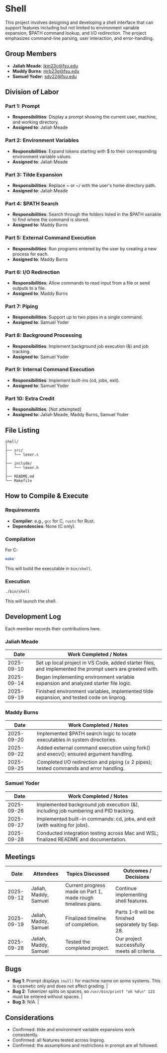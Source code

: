 # Shell

This project involves designing and developing a shell interface that can support features including but not limited to environment variable expansion, $PATH command lookup, and I/O redirection. The project emphasizes command-line parsing, user interaction, and error-handling. 

## Group Members
- **Jaliah Meade**: jkm23c@fsu.edu
- **Maddy Burns**: mrb23g@fsu.edu
- **Samuel Yoder**: sdy22@fsu.edu

## Division of Labor

### Part 1: Prompt
- **Responsibilities**: Display a prompt showing the current user, machine, and working directory.
- **Assigned to**: Jaliah Meade

### Part 2: Environment Variables
- **Responsibilities**: Expand tokens starting with $ to their corresponding environment variable values.
- **Assigned to**: Jaliah Meade

### Part 3: Tilde Expansion
- **Responsibilities**: Replace ~ or ~/ with the user's home directory path.
- **Assigned to**: Jaliah Meade

### Part 4: $PATH Search
- **Responsibilities**: Search through the folders listed in the $PATH variable to find where the command is stored.
- **Assigned to**: Maddy Burns

### Part 5: External Command Execution
- **Responsibilities**: Run programs entered by the user by creating a new process for each.
- **Assigned to**: Maddy Burns

### Part 6: I/O Redirection
- **Responsibilities**: Allow commands to read input from a file or send outputs to a file.
- **Assigned to**: Maddy Burns

### Part 7: Piping
- **Responsibilities**: Support up to two pipes in a single command.
- **Assigned to**: Samuel Yoder

### Part 8: Background Processing
- **Responsibilities**: Implement background job execution (&) and job tracking.
- **Assigned to**: Samuel Yoder

### Part 9: Internal Command Execution
- **Responsibilities**: Implement built-ins (cd, jobs, exit).
- **Assigned to**: Samuel Yoder

### Part 10: Extra Credit
- **Responsibilities**: [Not attempted]
- **Assigned to**: Jaliah Meade, Maddy Burns, Samuel Yoder

## File Listing
```
shell/
│
├── src/
│   └── lexer.c
│
├── include/
│   └── lexer.h
│
├── README.md
└── Makefile
```

## How to Compile & Execute

### Requirements
- **Compiler**: e.g., `gcc` for C, `rustc` for Rust.
- **Dependencies**: None (C only).

### Compilation
For C:
```bash
make
```
This will build the executable in `bin/shell`.

### Execution
```bash
./bin/shell
```
This will launch the shell.

## Development Log
Each member records their contributions here.

### Jaliah Meade

| Date       | Work Completed / Notes |
|------------|------------------------|
| 2025-09-10 | Set up local project in VS Code, added starter files, and implemented the prompt users are greeted with. |
| 2025-09-14 | Began implementing environment variable expansion and analyzed starter file logic. |
| 2025-09-19 | Finished environment variables, implemented tilde expansion, and tested code on linprog. |

### Maddy Burns

| Date       | Work Completed / Notes |
|------------|------------------------|
| 2025-09-20 | Implemented $PATH search logic to locate executables in system directories. |
| 2025-09-22 | Added external command execution using fork() and execv(); ensured argument handling. |
| 2025-09-25 | Completed I/O redirection and piping (≤ 2 pipes); tested commands and error handling. |

### Samuel Yoder

| Date       | Work Completed / Notes |
|------------|------------------------|
| 2025-09-26 | Implemented background job execution (&), including job numbering and PID tracking. |
| 2025-09-27 | Implemented built-in commands: cd, jobs, and exit (with waiting for jobs). |
| 2025-09-28 | Conducted integration testing across Mac and WSL; finalized README and documentation. |

## Meetings
| Date       | Attendees            | Topics Discussed | Outcomes / Decisions |
|------------|----------------------|------------------|-----------------------|
| 2025-09-12 | Jaliah, Maddy, Samuel | Current progress made on Part 1, made rough timelines plans. | Continue implementing shell features. |
| 2025-09-19 | Jaliah, Maddy, Samuel | Finalized timeline of completion. | Parts 1–9 will be finished separately by Sep. 28. |
| 2025-09-28 | Jaliah, Maddy, Samuel | Tested the completed project. | Our project successfully meets all criteria. |

## Bugs
- **Bug 1**: Prompt displays `(null)` for machine name on some systems. This is cosmetic only and does not affect grading. |
- **Bug 2**: Tokenizer splits on spaces, so `/usr/bin/printf "ok %d\n" 123` must be entered without spaces. |
- **Bug 3**: N/A. |

## Considerations
- Confirmed: tilde and environment variable expansions work consistently.
- Confirmed: all features tested across linprog.
- Confirmed: the assumptions and restrictions in prompt are all followed.

